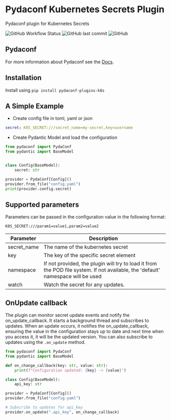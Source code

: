 # Pydaconf Kubernetes Secrets Plugin
Pydaconf plugin for Kubernetes Secrets

![GitHub Workflow Status](https://img.shields.io/github/actions/workflow/status/varadinov/pydaconf-plugins-k8s/ci.yaml)
![GitHub last commit](https://img.shields.io/github/last-commit/varadinov/pydaconf-plugins-k8s)
![GitHub](https://img.shields.io/github/license/varadinov/pydaconf-plugins-k8s)

## Pydaconf 
For more information about Pydaconf see the [Docs](https://varadinov.github.io/pydaconf/).

## Installation
Install using `pip install pydaconf-plugins-k8s`  

## A Simple Example
* Create config file in toml, yaml or json
```yaml
secret: K8S_SECRET:///secret_name=my-secret,key=username
```

* Create Pydantic Model and load the configuration
```python
from pydaconf import PydaConf
from pydantic import BaseModel


class Config(BaseModel):
    secret: str

provider = PydaConf[Config]()
provider.from_file("config.yaml")
print(provider.config.secret)
```

## Supported parameters
Parameters can be passed in the configuration value in the following format:
```
K8S_SECRET:///param1=value1,param2=value2
```

| Parameter  | Description                                                                                                                      |
|------------|----------------------------------------------------------------------------------------------------------------------------------|
| secret_name | The name of the kubernetes secret                                                                                                |
| key        | The key of the specific secret element                                                                                           |
| namespace  | If not provided, the plugin will try to load it from the POD file system. If not available, the 'default' namespace will be used |
| watch | Watch the secret for any updates.                                                                                                |

## OnUpdate callback
The plugin can monitor secret update events and notify the on_update_callback. It starts a background thread and subscribes to updates. When an update occurs, it notifies the on_update_callback, ensuring the value in the configuration stays up to date and next time when you access it, it will be the updated version. You can also subscribe to updates using the `.on_update` method.

```python
from pydaconf import PydaConf
from pydantic import BaseModel

def on_change_callback(key: str, value: str):
    print(f"Configuration updated: {key} -> {value}")

class Config(BaseModel):
    api_key: str

provider = PydaConf[Config]()
provider.from_file("config.yaml")

# Subscribe to updates for api_key
provider.on_update(".api_key", on_change_callback)
```